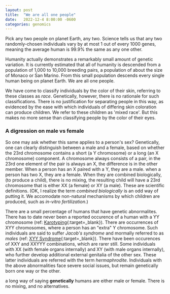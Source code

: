 ```yaml
---
layout: post
title:  "We are all one people"
date:   2022-12-4 8:00:00 -0600
categories: genomics
---
```


Pick any two people on planet Earth, any two.
Science tells us that any two randomly-chosen individuals
vary by at most 1 out of every 1000 genes,
meaning the average human is 99.9% the same as any one other.

Humanity actually demonstrates a remarkably small amount of genetic variation.
It is currently estimated that all of humanity is descended from
a population of 1,000 to 10,000 breeding pairs, a population
of about the size of Monaco or San Marino.
From this small population descends every single human being on planet Earth.
We are all one people.

We have come to classify individuals by the color of their skin,
referring to these classes as _race_.
Genetically, however, there is no rationale for such classifications.
There is no justification for separating people in this way,
as evidenced by the ease with which individuals of differing skin coloration
can produce children.
We refer to these children as 'mixed race'.
But this makes no more sense than classifying people by the color of their eyes.

### A digression on male vs female
So one may ask whether this same applies to a person's sex?
Genetically, one can clearly distinguish between a male and a female,
based on whether the 23rd chromosome contains a short (a Y chromosome) or a long (an X chromosome) component.
A chromosome always consists of a pair, in the 23rd one element of the pair is always an X, the difference is in the other member.
When a person has an X paired with a Y, they are a male.
when a person has two X, they are a female.
When they are combined biologically, (to produce a child), there is no mixing,
the resulting child will have a 23rd chromosome that is either XX (a female) or XY (a male).
These are scientific definitions.
(OK, I realize the term _combined biologically_ is an odd way of putting it.
We accomodate non-natural mechanisms by which children are produced, such as _in-vitro fertilization_.)

There are a small percentage of humans that have genetic abnormalites.
There has to date never been a reported occurence of a human with a YY chromosome (ref: [Karotyping](https://karyotypinghub.com/are-yy-chromosomes-possible/){:target=_blank}).
There are occurrences of XYY chromosomes, where a person has an "extra" Y chromosome.
Such individuals are said to suffer _Jacob's syndrome_ and mormally referred to as _males_ (ref: [XYY Syndrome](https://rarediseases.org/rare-diseases/xyy-syndrome/){:target=_blank}).
There have been occurences of XXY and XXYYY combinations, which are rarer still.
Some individuals with XX (with female organs internally) and XY (with male organs internally), who further develop
additional external genitalia of the other sex.
These latter individuals are referred with the term _hermaphrodite_.
Individuals with the above abnormalities face severe social issues, but remain genetically born one way or the other.

a long way of saying **genetically** humans are either male or female.
There is no mixing, and no alternatives.
